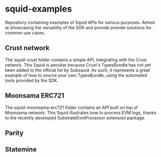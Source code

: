 # squid-examples

Repository containing examples of Squid APIs for various purposes. Aimed at showcasing the versatility of the SDK and provide provide solutions for common use cases.

## Crust network

The squid-crust folder contains a simple API, integrating with the Crust network. This Squid is peculiar because Crust's TypesBundle has not yet been added to the official list by Subsquid. As such, it represents a great example of how to source your own TypesBundle, using the automated tools provided by the SDK.

## Moonsama ERC721

The squid-moonsama-erc721 folder contains an API built on top of Moonsama network. This Squid illustrates how to process EVM logs, thanks to the recently developed SubstrateEvmProcessor extension package.

## Parity

## Statemine


